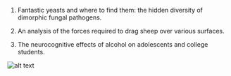 1) Fantastic yeasts and where to find them: the hidden diversity of dimorphic fungal pathogens.
 
2) An analysis of the forces required to drag sheep over various surfaces.

3) The neurocognitive effects of alcohol on adolescents and college students.

![alt text](https://enrikosiossifidis.github.io/cs_assignment/scatter.PNG)
